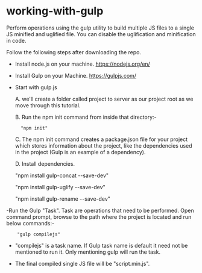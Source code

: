 # working-with-gulp
Perform operations using the gulp utility to build multiple JS files to a single JS minified and uglified file. You can disable the 
uglification and minification in code.

Follow the following steps after downloading the repo.

- Install node.js on your machine. https://nodejs.org/en/

- Install Gulp on your Machine. https://gulpjs.com/

- Start with gulp.js

	A. we'll create a folder called project to server as our project root as we move through this tutorial.

	B. Run the npm init command from inside that directory:-

		"npm init"

	C. The npm init command creates a package.json file for your project which stores information about the project, 
	like the dependencies used in the project (Gulp is an example of a dependency).

	D. Install dependencies.

    "npm install gulp-concat --save-dev"

    "npm install gulp-uglify --save-dev"

    "npm install gulp-rename --save-dev"

-Run the Gulp "Task". Task are operations that need to be performed.
Open command prompt, browse to the path where the project is located and run below commands:-

		"gulp compilejs"
    
- "compilejs" is a task name. If Gulp task name is default it need not be mentioned to run it. Only mentioning gulp will run the task.

- The final compiled single JS file will be "script.min.js".
